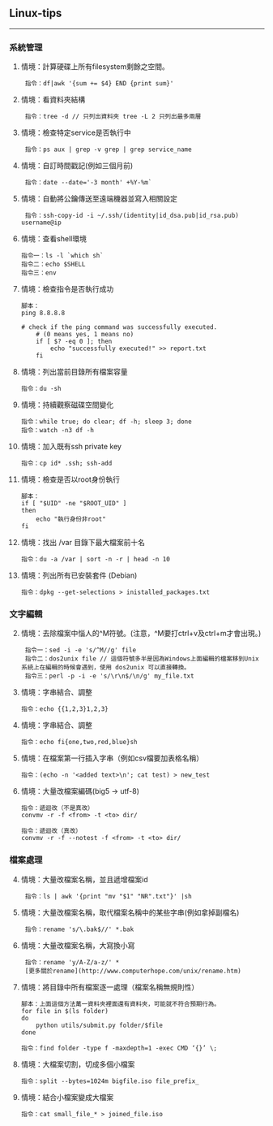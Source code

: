 ## Linux-tips
---

### 系統管理

1. 情境：計算硬碟上所有filesystem剩餘之空間。

        指令：df|awk '{sum += $4} END {print sum}'

3. 情境：看資料夾結構

        指令：tree -d // 只列出資料夾 tree -L 2 只列出最多兩層

7. 情境：檢查特定service是否執行中

        指令：ps aux | grep -v grep | grep service_name

8. 情境：自訂時間戳記(例如三個月前)

        指令：date --date='-3 month' +%Y-%m`

9. 情境：自動將公鑰傳送至遠端機器並寫入相關設定

        指令：ssh-copy-id -i ~/.ssh/(identity|id_dsa.pub|id_rsa.pub) username@ip

10. 情境：查看shell環境

        指令一：ls -l `which sh`
        指令二：echo $SHELL
        指令三：env

13. 情境：檢查指令是否執行成功

        腳本：
        ping 8.8.8.8

        # check if the ping command was successfully executed. 
            # (0 means yes, 1 means no)
            if [ $? -eq 0 ]; then
                echo "successfully executed!" >> report.txt
            fi

19. 情境：列出當前目錄所有檔案容量

        指令：du -sh

20. 情境：持續觀察磁碟空間變化

        指令：while true; do clear; df -h; sleep 3; done
        指令：watch -n3 df -h

21. 情境：加入既有ssh private key

        指令：cp id* .ssh; ssh-add

22. 情境：檢查是否以root身份執行


        腳本：
        if [ "$UID" -ne "$ROOT_UID" ]
        then
            echo "執行身份非root"
        fi  
        
23. 情境：找出 /var 目錄下最大檔案前十名

        指令：du -a /var | sort -n -r | head -n 10
        
24. 情境：列出所有已安裝套件 (Debian)

        指令：dpkg --get-selections > inistalled_packages.txt

### 文字編輯

2. 情境：去除檔案中惱人的^M符號。(注意，^M要打ctrl+v及ctrl+m才會出現。)

        指令一：sed -i -e 's/^M//g' file
        指令二：dos2unix file // 這個符號多半是因為Windows上面編輯的檔案移到Unix系統上在編輯的時候會遇到，使用 dos2unix 可以直接轉換。
        指令三：perl -p -i -e 's/\r\n$/\n/g' my_file.txt

11. 情境：字串結合、調整

        指令：echo {{1,2,3}1,2,3}

12. 情境：字串結合、調整

        指令：echo fi{one,two,red,blue}sh

15. 情境：在檔案第一行插入字串（例如csv檔要加表格名稱）

        指令：(echo -n '<added text>\n'; cat test) > new_test

16. 情境：大量改檔案編碼(big5 -> utf-8)

        指令：遞迴改（不是真改）
        convmv -r -f <from> -t <to> dir/

        指令：遞迴改（真改）
        convmv -r -f --notest -f <from> -t <to> dir/

### 檔案處理

4. 情境：大量改檔案名稱，並且遞增檔案id

        指令：ls | awk '{print "mv "$1" "NR".txt"}' |sh

5. 情境：大量改檔案名稱，取代檔案名稱中的某些字串(例如拿掉副檔名)

        指令：rename 's/\.bak$//' *.bak

6. 情境：大量改檔案名稱，大寫換小寫

        指令：rename 'y/A-Z/a-z/' *
        [更多關於rename](http://www.computerhope.com/unix/rename.htm)

14. 情境：將目錄中所有檔案逐一處理（檔案名稱無規則性）

        腳本：上面這個方法萬一資料夾裡面還有資料夾，可能就不符合預期行為。
        for file in $(ls folder)
        do 
            python utils/submit.py folder/$file 
        done

        指令：find folder -type f -maxdepth=1 -exec CMD ‘{}’ \;

17. 情境：大檔案切割，切成多個小檔案

        指令：split --bytes=1024m bigfile.iso file_prefix_

18. 情境：結合小檔案變成大檔案

        指令：cat small_file_* > joined_file.iso
